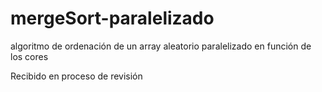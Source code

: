 # mergeSort-paralelizado
algoritmo de ordenación de un array aleatorio paralelizado en función de los cores

Recibido en proceso de revisión
